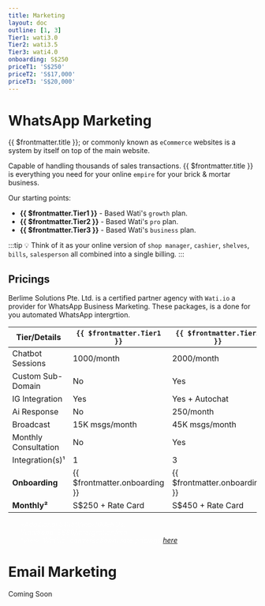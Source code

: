```yaml
---
title: Marketing
layout: doc
outline: [1, 3]
Tier1: wati3.0
Tier2: wati3.5
Tier3: wati4.0
onboarding: S$250
priceT1: 'S$250'
priceT2: 'S$17,000'
priceT3: 'S$20,000'
---
```


# WhatsApp Marketing

{{ $frontmatter.title }}; or commonly known as `eCommerce` websites is a system by itself on top of the main website.

Capable of handling thousands of sales transactions. {{ $frontmatter.title }} is everything you need for your online `empire` for your brick & mortar business.

Our starting points:

- **{{ $frontmatter.Tier1 }}** - Based Wati's `growth` plan.
- **{{ $frontmatter.Tier2 }}** - Based Wati's `pro` plan.
- **{{ $frontmatter.Tier3 }}** - Based Wati's `business` plan.

:::tip 💡 
Think of it as your online version of `shop manager`, `cashier`, `shelves`, `bills`, `salesperson` all combined into a single billing.
:::

<!-- package details -->
## Pricings

Berlime Solutions Pte. Ltd. is a certified partner agency with `Wati.io` a provider for WhatsApp Business Marketing.
These packages, is a done for you automated WhatsApp intergrtion.


| Tier/Details          | `{{ $frontmatter.Tier1 }}` | `{{ $frontmatter.Tier2 }}` | `{{ $frontmatter.Tier3 }}` |
|-----------------------|----------------------------|----------------------------|----------------------------|
| Chatbot Sessions      | 1000/month                 | 2000/month                 | 400 SKUs                   |
| Custom Sub-Domain     | No                         | Yes                        | Yes                        |
| IG Integration        | Yes                        | Yes + Autochat             | Yes + Autochat             |
| Ai Response           | No                         | 250/month                  | 1000/month                 |
| Broadcast             | 15K msgs/month             | 45K msgs/month             | 150K msgs/month            |
| Monthly Consultation  | No                         | Yes                        | Yes + Wati Agent           |
| Integration(s)¹       | 1                          | 3                          | 5                          |
| **Onboarding**        | {{ $frontmatter.onboarding }} | {{ $frontmatter.onboarding }} | {{ $frontmatter.onboarding }} |
| **Monthly²**          | S$250 + Rate Card          | S$450 + Rate Card          | S$980 + Rate Card          |


<ul style="color: rgba(255, 255, 255, 0.6); font-size: 14px; line-height: 1rem; list-style-type: none">
  <li><i>*Additional S$150/mo/100SKUs.</i></li>
  <li><i>¹Additional S$80/intergration/mo.</i></li>
  <li><i>²View `Wati.io` conversational rate pricings <a href="https://support.wati.io/articles/sVz5c2f20P">here</a>.</i></li>
</ul>

# Email Marketing

Coming Soon